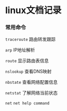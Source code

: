 # linux文档记录

### 常用命令

`traceroute` 路由转发跟踪

`arp` IP地址解析

`route` 显示路由表信息

`nslookup` 查看DNS映射

`nbstate` 查看网络配置信息

`netstat` 了解网络当前状态

`net`  `net help command`

